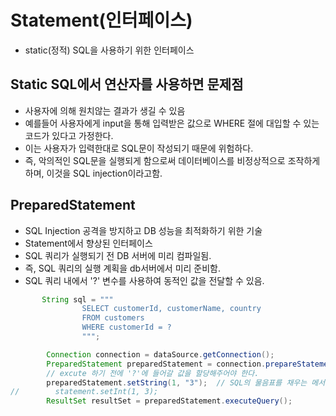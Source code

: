 # Statement(인터페이스)
* static(정적) SQL을 사용하기 위한 인터페이스 

## Static SQL에서 연산자를 사용하면 문제점
* 사용자에 의해 원치않는 결과가 생길 수 있음
* 예를들어 사용자에게 input을 통해 입력받은 값으로 WHERE 절에 대입할 수 있는 코드가 있다고 가정한다.
* 이는 사용자가 입력한대로 SQL문이 작성되기 때문에 위험하다.
* 즉, 악의적인 SQL문을 실행되게 함으로써 데이터베이스를 비정상적으로 조작하게 하며, 이것을 SQL injection이라고함.


## PreparedStatement
* SQL Injection 공격을 방지하고 DB 성능을 최적화하기 위한 기술
* Statement에서 향상된 인터페이스
* SQL 쿼리가 실행되기 전 DB 서버에 미리 컴파일됨.
* 즉, SQL 쿼리의 실행 계획을 db서버에서 미리 준비함.
* SQL 쿼리 내에서 '?' 변수를 사용하여 동적인 값을 전달할 수 있음.


```java
       String sql = """
                SELECT customerId, customerName, country
                FROM customers
                WHERE customerId = ?    
                """;

        Connection connection = dataSource.getConnection();
        PreparedStatement preparedStatement = connection.prepareStatement(sql);
        // excute 하기 전에 '?'에 들어갈 값을 할당해주어야 한다. 
        preparedStatement.setString(1, "3");  // SQL의 물음표를 채우는 메서드, 첫 번째 파라미터에는 쿼리 인덱스, 두 번째 파라미터에는 할당할 값.
//        statement.setInt(1, 3);
        ResultSet resultSet = preparedStatement.executeQuery();
```
